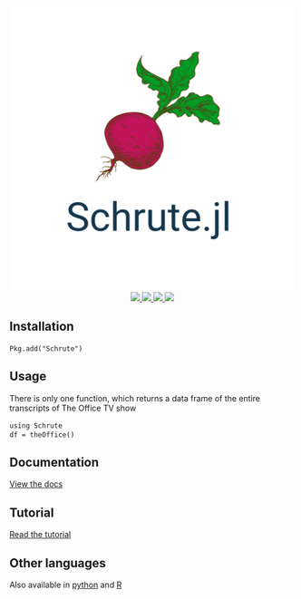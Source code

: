 <p align="center">
  <img src="/docs/schrute.png" height="500"><br>
  <a href="https://bradlindblad.github.io/Schrute.jl">
    <img src="https://img.shields.io/badge/docs-stable-blue.svg">
  </a>

  <a href="https://travis-ci.com/bradlindblad/Schrute.jl">
    <img src="https://travis-ci.com/bradlindblad/Schrute.jl.svg?branch=master">
  </a>




  <a href="https://codecov.io/gh/bradlindblad/Schrute.jl">
    <img src="https://codecov.io/gh/bradlindblad/Schrute.jl/branch/master/graph/badge.svg">
  </a>

 <a href="https://github.com/invenia/BlueStyle">
    <img src="https://img.shields.io/badge/code%20style-blue-4495d1.svg">
  </a>



</p>


## Installation
```
Pkg.add("Schrute")
```

## Usage
There is only one function, which returns a data frame of the entire transcripts of The Office TV show
```
using Schrute
df = theOffice()
```

## Documentation
[View the docs](https://bradlindblad.github.io/Schrute.jl/)

## Tutorial
[Read the tutorial](https://bradlindblad.github.io/Schrute.jl/tutorial.html)

## Other languages
Also available in [python](https://github.com/bradlindblad/schrutepy) and [R](https://bradlindblad.github.io/schrute/)
